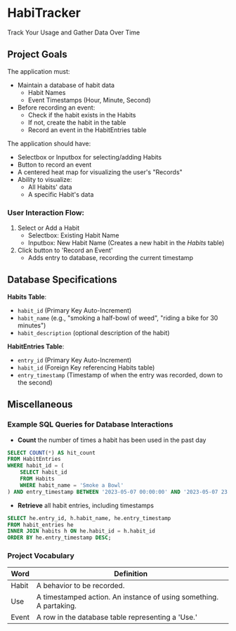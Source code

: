 # HabiTracker
Track Your Usage and Gather Data Over Time

## Project Goals
The application must:
- Maintain a database of habit data
  - Habit Names
  - Event Timestamps (Hour, Minute, Second)
- Before recording an event:
  - Check if the habit exists in the Habits
  - If not, create the habit in the table
  - Record an event in the HabitEntries table

The application should have:
- Selectbox or Inputbox for selecting/adding Habits
- Button to record an event
- A centered heat map for visualizing the user's "Records"
- Ability to visualize:
  - All Habits' data
  - A specific Habit's data

### User Interaction Flow:
1. Select or Add a Habit
   - Selectbox: Existing Habit Name
   - Inputbox: New Habit Name (Creates a new habit in the *Habits* table)
2. Click button to 'Record an Event'
   - Adds entry to database, recording the current timestamp

## Database Specifications
**Habits Table**:
- `habit_id` (Primary Key Auto-Increment)
- `habit_name` (e.g., "smoking a half-bowl of weed", "riding a bike for 30 minutes")
- `habit_description` (optional description of the habit)

**HabitEntries Table**:
- `entry_id` (Primary Key Auto-Increment)
- `habit_id` (Foreign Key referencing Habits table)
- `entry_timestamp` (Timestamp of when the entry was recorded, down to the second)

## Miscellaneous

### Example SQL Queries for Database Interactions
- **Count** the number of times a habit has been used in the past day
```SQL
SELECT COUNT(*) AS hit_count
FROM HabitEntries
WHERE habit_id = (
    SELECT habit_id
    FROM Habits
    WHERE habit_name = 'Smoke a Bowl'
) AND entry_timestamp BETWEEN '2023-05-07 00:00:00' AND '2023-05-07 23:59:59';
```

- **Retrieve** all habit entries, including timestamps
```SQL
SELECT he.entry_id, h.habit_name, he.entry_timestamp
FROM habit_entries he
INNER JOIN habits h ON he.habit_id = h.habit_id
ORDER BY he.entry_timestamp DESC;
```

### Project Vocabulary
| Word | Definition |
|---------------|--------------------------------------------------------------|
| Habit | A behavior to be recorded. |
| Use | A timestamped action. An instance of using something. A partaking. |
| Event | A row in the database table representing a 'Use.' |